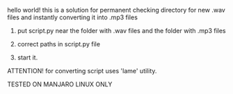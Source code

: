 hello world! this is a solution for permanent checking directory for new .wav files and instantly converting it into .mp3 files

1. put script.py near the folder with .wav files and the folder with .mp3 files

2. correct paths in script.py file

3. start it. 

ATTENTION! for converting script uses 'lame' utility.

TESTED ON MANJARO LINUX ONLY
